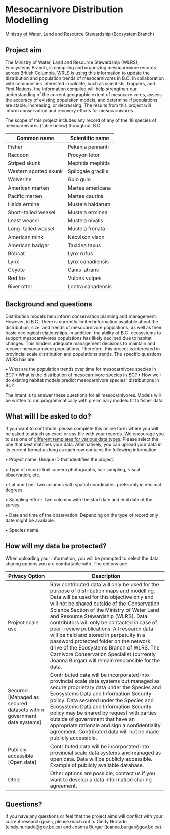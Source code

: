 # Mesocarnivore Distribution Modelling
Ministry of Water, Land and Resource Stewardship (Ecosystem Branch)

## Project aim

The Ministry of Water, Land and Resource Stewardship (WLRS), Ecosystems Branch, is compiling and organizing mesocarnivore records across British Columbia. WRLS is using this information to update the distribution and population trends of mesocarnivores in B.C. In collaboration with communities interested in wildlife, such as scientists, trappers, and First Nations, the information compiled will help strengthen our understanding of the current geographic extent of mesocarnivores, assess the accuracy of existing population models, and determine if populations are stable, increasing, or decreasing. The results from this project will inform conservation and recovery efforts for mesocarnivores.

The scope of this project includes any record of any of the 18 species of mesocarnivores (table below) throughout B.C.
 
| Common name           | Scientific name    |
|-----------------------|--------------------|
| Fisher                | Pekania pennanti   |
| Raccoon               | Procyon lotor      |
| Striped skunk         | Mephitis mephitis  |
| Western spotted skunk | Spilogale gracilis |
| Wolverine             | Gulo gulo          |
| American marten       | Martes americana   |
| Pacific marten        | Martes caurina     |
| Haida ermine          | Mustela haidarum   |
| Short-tailed weasel   | Mustela erminea    |
| Least weasel          | Mustela nivalis    |
| Long-tailed weasel    | Mustela frenata    |
| American mink         | Neovison vison     |
| American badger       | Taxidea taxus      |
| Bobcat                | Lynx rufus         |
| Lynx                  | Lynx canadiensis   |
| Coyote                | Canis latrans      |
| Red fox               | Vulpes vulpes      |
| River otter           | Lontra canadensis  |

## Background and questions

Distribution models help inform conservation planning and management. However, in B.C., there is currently limited information available about the distribution, size, and trends of mesocarnivore populations, as well as their basic ecological relationships. In addition, the ability of B.C. ecosystems to support mesocarnivores populations has likely declined due to habitat changes. This hinders adequate management decisions to maintain and recover mesocarnivore populations.
Therefore, this project is interested in provincial scale distribution and populations trends. The specific questions WLRS has are:

•  What are the population trends over time for mesocarnivore species in BC?
•  What is the distribution of mesocarnivore species in BC?
•  How well do existing habitat models predict mesocarnivore species' distributions in BC?

The intent is to answer these questions for all mesocarnivores. Models will be written to run programmatically with preliminary models fit to fisher data.

## What will I be asked to do?

If you want to contribute, please complete this online form where you will be asked to attach an excel or csv file with your records. We encourage you to use one of [different templates for various data types](https://github.com/cindyhurtado/mesocarnivore_distribution_modelling/tree/main/Data%20contributors%20templates). Please select the one that best matches your data. Alternatively, you can upload your data in its current format as long as each row contains the following information:

•	Project name: Unique ID that identifies the project. 

•	Type of record: trail camera photographs, hair sampling, visual observation, etc. 

•	Lat and Lon: Two columns with spatial coordinates, preferably in decimal degrees. 

•	Sampling effort: Two columns with the start date and end date of the survey.

•	Date and time of the observation: Depending on the type of record only date might be available.

•	Species name.

## How will my data be protected?

When uploading your information, you will be prompted to select the data sharing options you are comfortable with. The options are: 

| Privacy Option | Description |
|---|---|
| Project scale use | Raw contributed data will only be used for the purpose of distribution   maps and modelling. Data will be used for this objective only and will not be   shared outside of the Conservation Science Section of the Ministry of Water   Land and Resource Stewardship (WLRS).  Data   contributors will only be contacted in case of peer-review publications. All   research data will be held and stored in perpetuity in a password protected   folder on the network drive of the Ecosystems Branch of WLRS. The Carnivore   Conservation Specialist (currently Joanna Burgar) will remain responsible for   the data. |
| Secured [Managed as secured datasets within government data systems] | Contributed data will be incorporated into provincial scale data systems but   managed as secure proprietary data under the Species   and Ecosystems Data and Information Security policy. Data secured under the Species and Ecosystems Data and   Information Security policy may be shared by request with parties outside of   government that have an appropriate rationale and sign a confidentiality   agreement. Contributed data will not be made publicly accessible. |
| Publicly accessible [Open data] | Contributed data will be incorporated into provincial scale data   systems and managed as open data. Data will be publicly accessible. Example   of publicly available database. |
| Other | Other options are possible, contact us if you want to develop a data   information sharing agreement. |


## Questions?
If you have any questions or feel that the project aims will conflict with your current research goals, please reach out to Cindy Hurtado (cindy.hurtado@gov.bc.ca) and Joanna Burgar (joanna.burgar@gov.bc.ca).
